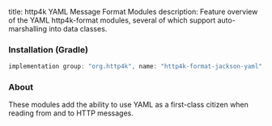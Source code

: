 title: http4k YAML Message Format Modules
description: Feature overview of the YAML http4k-format modules, several of which support auto-marshalling into data classes.

### Installation (Gradle)

```groovy
implementation group: "org.http4k", name: "http4k-format-jackson-yaml", version: "3.280.0"
```

### About
These modules add the ability to use YAML as a first-class citizen when reading from and to HTTP messages. 

[http4k]: https://http4k.org
